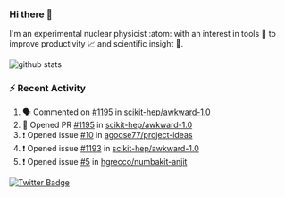 ### Hi there 👋 

I'm an experimental nuclear physicist :atom: with an interest in tools :wrench: to improve productivity :chart_with_upwards_trend: and scientific insight :telescope:.

![github stats](https://github-readme-stats.vercel.app/api?username=agoose77&show_icons=true&hide_rank=true&hide_title=true&bg_color=30,e76445,904e95&text_color=efe3ec&icon_color=efe3ec)
<!--
**agoose77/agoose77** is a ✨ _special_ ✨ repository because its `README.md` (this file) appears on your GitHub profile.

Here are some ideas to get you started:

- 🔭 I’m currently working on ...
- 🌱 I’m currently learning ...
- 👯 I’m looking to collaborate on ...
- 🤔 I’m looking for help with ...
- 💬 Ask me about ...
- 📫 How to reach me: ...
- 😄 Pronouns: ...
- ⚡ Fun fact: ...
-->

### :zap: Recent Activity
<!--START_SECTION:activity-->
1. 🗣 Commented on [#1195](https://github.com/scikit-hep/awkward-1.0/issues/1195) in [scikit-hep/awkward-1.0](https://github.com/scikit-hep/awkward-1.0)
2. 💪 Opened PR [#1195](https://github.com/scikit-hep/awkward-1.0/pull/1195) in [scikit-hep/awkward-1.0](https://github.com/scikit-hep/awkward-1.0)
3. ❗️ Opened issue [#10](https://github.com/agoose77/project-ideas/issues/10) in [agoose77/project-ideas](https://github.com/agoose77/project-ideas)
4. ❗️ Opened issue [#1193](https://github.com/scikit-hep/awkward-1.0/issues/1193) in [scikit-hep/awkward-1.0](https://github.com/scikit-hep/awkward-1.0)
5. ❗️ Opened issue [#5](https://github.com/hgrecco/numbakit-anjit/issues/5) in [hgrecco/numbakit-anjit](https://github.com/hgrecco/numbakit-anjit)
<!--END_SECTION:activity-->


[![Twitter Badge](https://img.shields.io/twitter/follow/agoose77?style=flat-square&logo=Twitter&logoColor=white&color=cornflowerblue)](https://twitter.com/agoose77)
